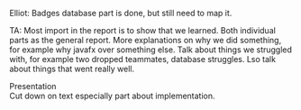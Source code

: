 Elliot:
Badges database part is done, but still need to map it.

TA:
Most import in the report is to show that we learned. Both individual parts as the general report.
More explanations on why we did something, for example why javafx over something else.
Talk about things we struggled with, for example two dropped teammates, database struggles. Lso talk about things that went really well.

Presentation  
Cut down on text especially part about implementation.